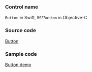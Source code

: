 ### Control name

`Button` in Swift, `MSFButton` in Objective-C

### Source code

[Button](https://github.com/microsoft/fluentui-apple/blob/master/ios/FluentUI/Controls/MSButton.swift)

### Sample code

[Button demo](https://github.com/microsoft/fluentui-apple/blob/master/ios/FluentUI.Demo/FluentUI.Demo/Demos/MSButtonDemoController.swift)
